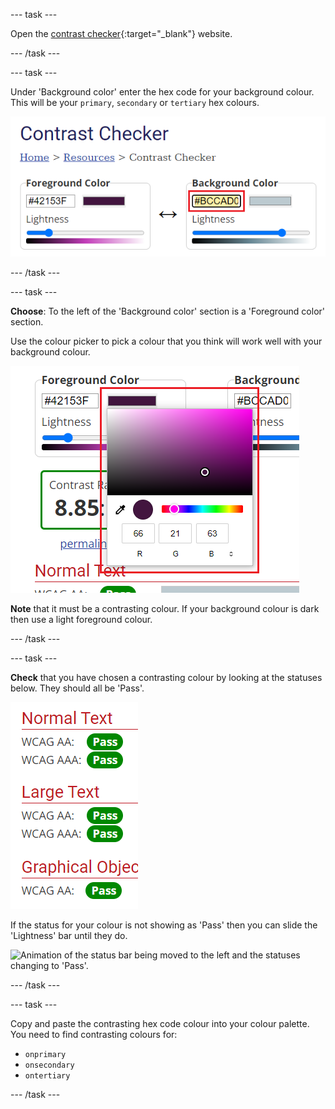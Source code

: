 --- task ---

Open the [contrast checker](https://webaim.org/resources/contrastchecker/){:target="_blank"} website.

--- /task ---

--- task ---

Under 'Background color' enter the hex code for your background colour. This will be your `primary`, `secondary` or `tertiary` hex colours. 

![A screenshot of the contrast checker website. The hex code underneath background color is highlighted.](images/back-color.png)

--- /task ---

--- task ---

**Choose**: To the left of the 'Background color' section is a 'Foreground color' section. 

Use the colour picker to pick a colour that you think will work well with your background colour. 

![A screenshot of the contrast checker website. The colour picker underneath foreground color is highlighted.](images/fore-color.png)

**Note** that it must be a contrasting colour. If your background colour is dark then use a light foreground colour. 

--- /task ---

--- task ---

**Check** that you have chosen a contrasting colour by looking at the statuses below. They should all be 'Pass'.

![A screenshot of the contrast checker website. All of the statuses display the word: 'Pass'.](images/pass.PNG)

If the status for your colour is not showing as 'Pass' then you can slide the 'Lightness' bar until they do.

![Animation of the status bar being moved to the left and the statuses changing to 'Pass'.](images/adjust-contrast.PNG)

--- /task ---

--- task ---

Copy and paste the contrasting hex code colour into your colour palette. You need to find contrasting colours for:

+ `onprimary`
+ `onsecondary`
+ `ontertiary`

--- /task ---



